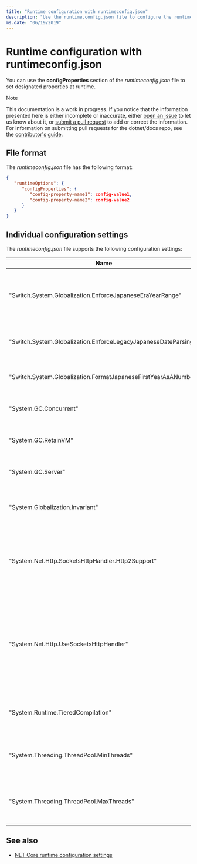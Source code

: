 ```yaml
---
title: "Runtime configuration with runtimeconfig.json"
description: "Use the runtime.config.json file to configure the runtime behavior of .NET Core applications."
ms.date: "06/19/2019"
---
```

# Runtime configuration with runtimeconfig.json

You can use the **configProperties** section of the *runtimeconfig.json* file to set designated properties at runtime.

> [!NOTE]
> This documentation is a work in progress. If you notice that the information presented here is either incomplete or inaccurate, either [open an issue](https://github.com/dotnet/docs/issues) to let us know about it, or [submit a pull request](https://github.com/dotnet/docs/pulls) to add or correct the information. For information on submitting pull requests for the dotnet/docs repo, see the [contributor's guide](https://github.com/dotnet/docs/blob/master/CONTRIBUTING.md).

## File format

The *runtimeconfig.json* file has the following format:

```json
{
   "runtimeOptions": {
      "configProperties": {
         "config-property-name1": config-value1,
         "config-property-name2": config-value2
      }
   }
}
```

## Individual configuration settings

The *runtimeconfig.json* file supports the following configuration settings:

|Name|Value|Description|
|--|--|--|
|"Switch.System.Globalization.EnforceJapaneseEraYearRange"|true &#124; false|Determines whether range checks for calendars that support multiple eras are relaxed (`false`, the default value) or whether dates that overflow an era's date range throw an <xref:System.ArgumentOutOfRangeException> (`true`). For more information, see [Calendars, eras, and date ranges: Relaxed range checks](../../standard/datetime/working-with-calendars.md#calendars-eras-and-date-ranges-relaxed-range-checks).|
|"Switch.System.Globalization.EnforceLegacyJapaneseDateParsing"|true &#124; false|Determines whether a string that contains either "1" or "Gannen" as the year parses successfully (`false`, the default), or whether only "1" is supported (`true`). For more information, see [Representing dates in calendars with multiple eras](../../standard/datetime/working-with-calendars.md#representing-dates-in-calendars-with-multiple-eras).|
|"Switch.System.Globalization.FormatJapaneseFirstYearAsANumber"|true &#124; false|Determines whether the first year of a Japanese calendar era is formatted as "gannen" (`false`, the default) or as a number. For more information, see [Representing dates in calendars with multiple eras](../../standard/datetime/working-with-calendars.md#representing-dates-in-calendars-with-multiple-eras).|
|"System.GC.Concurrent"|true &#124; false|Determines whether background garbage collection is enabled (`true`, the default value) or disabled (`false`). For more information, see [Background workstation garbage collection](../../standard/garbage-collection/fundamentals.md#background-workstation-garbage-collection) and [Background server garbage collection](../../standard/garbage-collection/fundamentals.md#background-server-garbage-collection).|
|"System.GC.RetainVM"|true &#124; false|Determines whether segments that should be deleted are put on a standby list for future use (`true`) or are released back to the operating system (`false`, the default value).|
|"System.GC.Server"|true &#124; false|Determines whether the application uses server garbage collection (`true`) or workstation garbage collection (`false`, the default value). For more information, see [Configuring garbage collection](../../standard/garbage-collection/fundamentals.md#configuring-garbage-collection).|
|"System.Globalization.Invariant"|true &#124; false|Determines whether a .NET Core application runs in globalization invariant mode without access to culture-specific data and behavior (`true`), or whether it has accesses to cultural data (`false`, the default). For more information, see [.NET Core Globalization Invariant Mode](https://github.com/dotnet/corefx/blob/master/Documentation/architecture/globalization-invariant-mode.md).|
|"System.Net.Http.SocketsHttpHandler.Http2Support"|true &#124; false|Determines whether high-level networking APIs such as <xref:System.Net.Http.HttpClient> use <xref:System.Net.Http.SocketsHttpHandler> (true, the default value) or the legacy >xref:System.Net.Http.HttpClientHandler> (false).<br/><br/>You can also configure this setting programmatically by calling the <xref:System.AppContext.SetSwitch%2A?displayProperty=nameWithType> method.|
|"System.Net.Http.UseSocketsHttpHandler"|true &#124; false|Determines whether high-level networking APIs such as <xref:System.Net.Http.HttpClient?displayProperty=nameWithType> use <xref:System.Net.Http.SocketsHttpHandler?displayProperty=nameWithType> (`true`, the default value) or the implementation of <xref:System.Net.Http.HttpClientHandler?displayProperty=nameWithType> that's based on [libcurl](https://curl.haxx.se/libcurl/) (`false`).<br/><br/>You can also configure this setting programmatically by calling the <xref:System.AppContext.SetSwitch%2A?displayProperty=nameWithType> method.|
|"System.Runtime.TieredCompilation"|true &#124; false|Determines whether the JIT compiler uses tiered compilation (`true`, the default value starting with .NET Core 3.0) or disables tiered compilation (`false`, the default value in .NET Core 2.1 and .NET Core 2.2). For more information, see [Tiered compilation](../whats-new/dotnet-core-3-0.md#tiered-compilation).|
|"System.Threading.ThreadPool.MinThreads"|*n*|Specifies the minimum number of threads for the worker threadpool, where *n* is an integer that represents the minimum number of threads. This setting corresponds to the <xref:System.Threading.ThreadPool.SetMinThreads%2A?displayProperty=nameWithType> method.|
|"System.Threading.ThreadPool.MaxThreads"|*n*|Specifies the maximum number of threads for the worker threadpool, where *n* is an integer that represents the maximum number of threads. This setting corresponds to the <xref:System.Threading.ThreadPool.SetMaxThreads%2A?displayProperty=nameWithType> method.|

## See also

- [NET Core runtime configuration settings](index.md)
